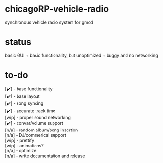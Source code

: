 # chicagoRP-vehicle-radio
synchronous vehicle radio system for gmod

# status
basic GUI + basic functionality, but unoptimized + buggy and no networking

# to-do
[✔️] - base functionality                 
[✔️] - base layout                 
[✔️] - song syncing                 
[✔️] - accurate track time                 
[wip] - proper sound networking                 
[✔️] - convar/volume support                 
[n/a] - random album/song insertion                 
[n/a] - DJ/commerical support                 
[wip] - prettify                 
[wip] - animations?                 
[n/a] - optimize                 
[n/a] - write documentation and release                 
